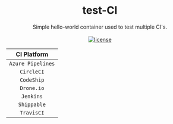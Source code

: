 <h1 align="center">
  test-CI
</h1>

<p align="center">
  Simple hello-world container used to test multiple CI's.
  <br/><br/>

  <a href="https://github.com/jsloan117/test-CI/blob/master/LICENSE/">
    <img alt="license" src="https://img.shields.io/badge/License-GPLv3-blue.svg" />
  </a>
</p>

| CI Platform       |
|:-----------------:|
| `Azure Pipelines` |
| `CircleCI`        |
| `CodeShip`        |
| `Drone.io`        |
| `Jenkins`         |
| `Shippable`       |
| `TravisCI`        |
